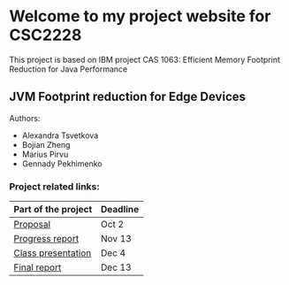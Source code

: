 # Welcome to my project website for CSC2228

This project is based on IBM project CAS 1063: Efficient Memory Footprint Reduction for Java Performance

## JVM Footprint reduction for Edge Devices

Authors:
- Alexandra Tsvetkova
- Bojian Zheng
- Marius Pirvu
- Gennady Pekhimenko


### Project related links:

| Part of the project | Deadline |
|--|--|
| [Proposal](https://github.com/sash-tsvet/CSC2228-Project/proposal.pdf) | Oct 2 |
| [Progress report]() | Nov 13 |
| [Class presentation]()  | Dec 4 |
| [Final report]() | Dec 13 |
